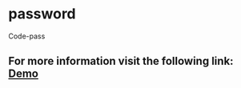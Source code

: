 # password
Code-pass

## For more information visit the following link: [Demo](https://dannlebeau.github.io/password.github.io/)


